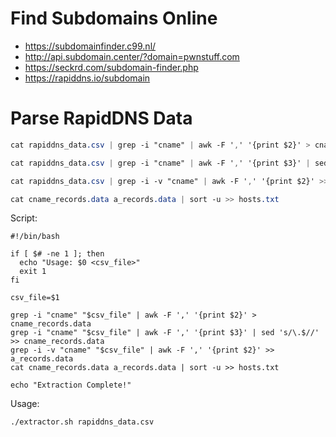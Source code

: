 # Find Subdomains Online

- https://subdomainfinder.c99.nl/
- http://api.subdomain.center/?domain=pwnstuff.com
- https://seckrd.com/subdomain-finder.php
- https://rapiddns.io/subdomain


# Parse RapidDNS Data
```CSS
cat rapiddns_data.csv | grep -i "cname" | awk -F ',' '{print $2}' > cname_records.data
```
```CSS
cat rapiddns_data.csv | grep -i "cname" | awk -F ',' '{print $3}' | sed 's/\.$//' >> cname_records.data 
```
```CSS
cat rapiddns_data.csv | grep -i -v "cname" | awk -F ',' '{print $2}' >> a_records.data
```
```CSS
cat cname_records.data a_records.data | sort -u >> hosts.txt
```

Script:
```SHELL
#!/bin/bash

if [ $# -ne 1 ]; then
  echo "Usage: $0 <csv_file>"
  exit 1
fi

csv_file=$1

grep -i "cname" "$csv_file" | awk -F ',' '{print $2}' > cname_records.data
grep -i "cname" "$csv_file" | awk -F ',' '{print $3}' | sed 's/\.$//' >> cname_records.data 
grep -i -v "cname" "$csv_file" | awk -F ',' '{print $2}' >> a_records.data
cat cname_records.data a_records.data | sort -u >> hosts.txt

echo "Extraction Complete!"
```
Usage:
```SHELL
./extractor.sh rapiddns_data.csv
```
